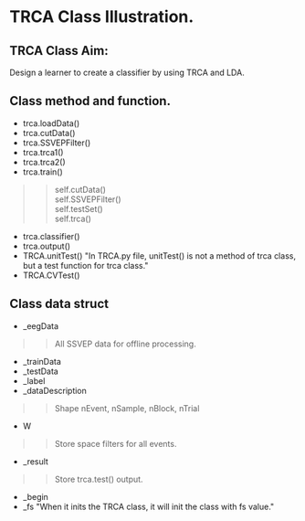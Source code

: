 # TRCA Class Illustration.  
## TRCA Class Aim:  
Design a learner to create a classifier by using TRCA and LDA.  

## Class method and function.  
* trca.loadData()
* trca.cutData()
* trca.SSVEPFilter()
* trca.trca1()
* trca.trca2()
* trca.train()
>> self.cutData()  
>> self.SSVEPFilter()  
>> self.testSet()  
>> self.trca()  
* trca.classifier()
* trca.output()
* TRCA.unitTest()  "In TRCA.py file, unitTest() is not a method of trca class, but a test function for trca class."
* TRCA.CVTest()

## Class data struct
* _eegData
>> All SSVEP data for offline processing.
* _trainData
* _testData
* _label
* _dataDescription
>> Shape
>> nEvent, nSample, nBlock, nTrial
* W
>> Store space filters for all events.
* _result
>> Store trca.test() output.
* _begin
* _fs   "When it inits the TRCA class, it will init the class with fs value."


